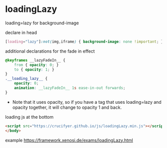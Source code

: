 # loadingLazy
loading=lazy for background-image

declare in head
```css
[loading="lazy"]:not(img,iframe) { background-image: none !important; }
```
additional declarations for the fade in effect
```css
@keyframes __lazyFadeIn__ {
    from { opacity: 0; }
    to { opacity: 1; }
}
.__loading_lazy__ {
    opacity: 0;
    animation: __lazyFadeIn__ 1s ease-in-out forwards;
}
```
* Note that it uses opacity, so if you have a tag that uses loading=lazy and opacity together, it will change to opacity 1 and back.

loading js at the bottom
```html
<script src="https://crucifyer.github.io/js/loadingLazy.min.js"></script>
</body>
```

example https://framework.xenosi.de/exams/loadingLazy.html